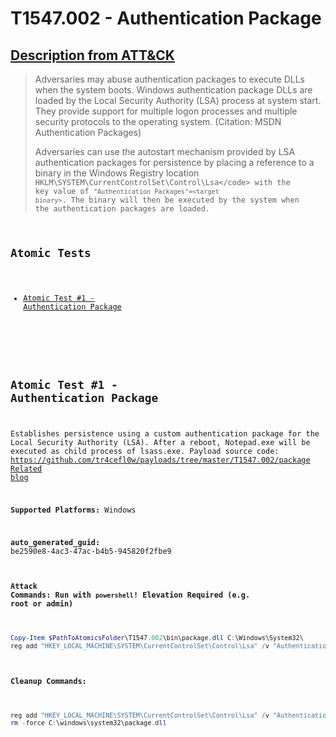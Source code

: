 # T1547.002 - Authentication Package
## [Description from ATT&CK](https://attack.mitre.org/techniques/T1547/002)
<blockquote>Adversaries may abuse authentication packages to execute DLLs when the system boots. Windows authentication package DLLs are loaded by the Local Security Authority (LSA) process at system start. They provide support for multiple logon processes and multiple security protocols to the operating system. (Citation: MSDN Authentication Packages)

Adversaries can use the autostart mechanism provided by LSA authentication packages for persistence by placing a reference to a binary in the Windows Registry location <code>HKLM\SYSTEM\CurrentControlSet\Control\Lsa\</code> with the key value of <code>"Authentication Packages"=&lt;target binary&gt;</code>. The binary will then be executed by the system when the authentication packages are loaded.</blockquote>

## Atomic Tests

- [Atomic Test #1 - Authentication Package](#atomic-test-1---authentication-package)


<br/>

## Atomic Test #1 - Authentication Package
Establishes persistence using a custom authentication package for the Local Security Authority (LSA).
After a reboot, Notepad.exe will be executed as child process of lsass.exe.
Payload source code: https://github.com/tr4cefl0w/payloads/tree/master/T1547.002/package
[Related blog](https://pentestlab.blog/2019/10/21/persistence-security-support-provider/)

**Supported Platforms:** Windows


**auto_generated_guid:** be2590e8-4ac3-47ac-b4b5-945820f2fbe9






#### Attack Commands: Run with `powershell`!  Elevation Required (e.g. root or admin) 


```powershell
Copy-Item $PathToAtomicsFolder\T1547.002\bin\package.dll C:\Windows\System32\
reg add "HKEY_LOCAL_MACHINE\SYSTEM\CurrentControlSet\Control\Lsa" /v "Authentication Packages" /t REG_MULTI_SZ /d "msv1_0\0package.dll" /f
```

#### Cleanup Commands:
```powershell
reg add "HKEY_LOCAL_MACHINE\SYSTEM\CurrentControlSet\Control\Lsa" /v "Authentication Packages" /t REG_MULTI_SZ /d "msv1_0" /f
rm -force C:\windows\system32\package.dll
```





<br/>
